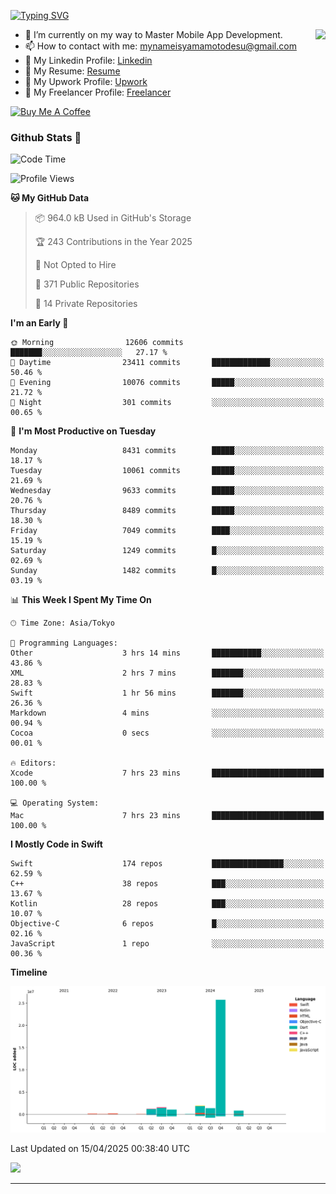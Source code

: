 
[![Typing SVG](https://readme-typing-svg.demolab.com/?lines=Thank+You+For+Visiting!!;You+Are+Welcome✨;I+am+Kyo+Yamamoto;Mobile+Developer)](https://git.io/typing-svg)
<p>
<img align="right" src="https://media.giphy.com/media/26ufdb3cYKwbRtYVW/giphy.gif" style="max-width:100%;" height="150px">

- 🌱 I’m currently on my way to Master Mobile App Development.
- 📫 How to contact with me: mynameisyamamotodesu@gmail.com
- 🔗 My Linkedin Profile: [Linkedin](https://www.linkedin.com/in/kyo-yamamoto-a2ab50239)
- 🔗 My Resume: [Resume](https://www.kickresume.com/cv/rNok4e/)
- 🔗 My Upwork Profile: [Upwork](https://www.upwork.com/freelancers/~01aa9115102bb4af25)
- 🔗 My Freelancer Profile: [Freelancer](https://www.freelancer.com/u/yamamotodesu)

<a href="https://www.buymeacoffee.com/kyoyamamoto" target="_blank"><img src="https://cdn.buymeacoffee.com/buttons/default-orange.png" alt="Buy Me A Coffee" height="41" width="174"></a>

### Github Stats 🥇 
<!--START_SECTION:waka-->
![Code Time](http://img.shields.io/badge/Code%20Time-1%2C104%20hrs%2042%20mins-blue)

![Profile Views](http://img.shields.io/badge/Profile%20Views-1-blue)

**🐱 My GitHub Data** 

> 📦 964.0 kB Used in GitHub's Storage 
 > 
> 🏆 243 Contributions in the Year 2025
 > 
> 🚫 Not Opted to Hire
 > 
> 📜 371 Public Repositories 
 > 
> 🔑 14 Private Repositories 
 > 
**I'm an Early 🐤** 

```text
🌞 Morning                12606 commits       ███████░░░░░░░░░░░░░░░░░░   27.17 % 
🌆 Daytime                23411 commits       █████████████░░░░░░░░░░░░   50.46 % 
🌃 Evening                10076 commits       █████░░░░░░░░░░░░░░░░░░░░   21.72 % 
🌙 Night                  301 commits         ░░░░░░░░░░░░░░░░░░░░░░░░░   00.65 % 
```
📅 **I'm Most Productive on Tuesday** 

```text
Monday                   8431 commits        █████░░░░░░░░░░░░░░░░░░░░   18.17 % 
Tuesday                  10061 commits       █████░░░░░░░░░░░░░░░░░░░░   21.69 % 
Wednesday                9633 commits        █████░░░░░░░░░░░░░░░░░░░░   20.76 % 
Thursday                 8489 commits        █████░░░░░░░░░░░░░░░░░░░░   18.30 % 
Friday                   7049 commits        ████░░░░░░░░░░░░░░░░░░░░░   15.19 % 
Saturday                 1249 commits        █░░░░░░░░░░░░░░░░░░░░░░░░   02.69 % 
Sunday                   1482 commits        █░░░░░░░░░░░░░░░░░░░░░░░░   03.19 % 
```


📊 **This Week I Spent My Time On** 

```text
🕑︎ Time Zone: Asia/Tokyo

💬 Programming Languages: 
Other                    3 hrs 14 mins       ███████████░░░░░░░░░░░░░░   43.86 % 
XML                      2 hrs 7 mins        ███████░░░░░░░░░░░░░░░░░░   28.83 % 
Swift                    1 hr 56 mins        ███████░░░░░░░░░░░░░░░░░░   26.36 % 
Markdown                 4 mins              ░░░░░░░░░░░░░░░░░░░░░░░░░   00.94 % 
Cocoa                    0 secs              ░░░░░░░░░░░░░░░░░░░░░░░░░   00.01 % 

🔥 Editors: 
Xcode                    7 hrs 23 mins       █████████████████████████   100.00 % 

💻 Operating System: 
Mac                      7 hrs 23 mins       █████████████████████████   100.00 % 
```

**I Mostly Code in Swift** 

```text
Swift                    174 repos           ████████████████░░░░░░░░░   62.59 % 
C++                      38 repos            ███░░░░░░░░░░░░░░░░░░░░░░   13.67 % 
Kotlin                   28 repos            ███░░░░░░░░░░░░░░░░░░░░░░   10.07 % 
Objective-C              6 repos             █░░░░░░░░░░░░░░░░░░░░░░░░   02.16 % 
JavaScript               1 repo              ░░░░░░░░░░░░░░░░░░░░░░░░░   00.36 % 
```



**Timeline**

![Lines of Code chart](https://raw.githubusercontent.com/YamamotoDesu/YamamotoDesu/main/assets/bar_graph.png)


 Last Updated on 15/04/2025 00:38:40 UTC
<!--END_SECTION:waka-->

![](https://github-profile-summary-cards.vercel.app/api/cards/profile-details?username=YamamotoDesu&theme=vue)

----
